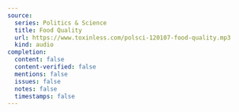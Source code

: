 ```yaml
---
source:
  series: Politics & Science
  title: Food Quality
  url: https://www.toxinless.com/polsci-120107-food-quality.mp3
  kind: audio
completion:
  content: false
  content-verified: false
  mentions: false
  issues: false
  notes: false
  timestamps: false
---
```

